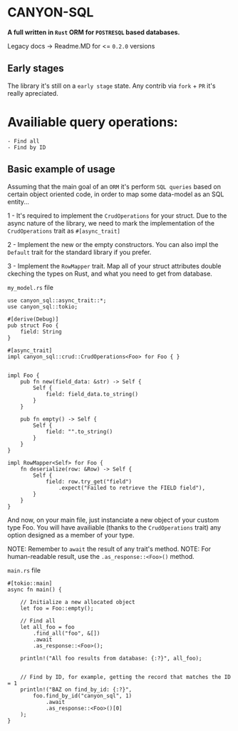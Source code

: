# CANYON-SQL
**A full written in `Rust` ORM for `POSTRESQL` based databases.**

Legacy docs -> Readme.MD for <= `0.2.0` versions

## Early stages
The library it's still on a `early stage` state. Any contrib via `fork` + `PR` it's really apreciated.

# Availiable query operations:
    - Find all
    - Find by ID


## Basic example of usage

Assuming that the main goal of an `ORM` it's perform `SQL queries` based on certain object oriented code, in order to map some data-model as an SQL entity...

1 - It's required to implement the `CrudOperations` for your struct. Due to the async nature of the library, we need to mark the implementation of the 
`CrudOperations` trait as `#[async_trait]`

2 - Implement the new or the empty constructors. You can also impl the `Default` trait for the standard library if you prefer.

3 - Implement the `RowMapper` trait. Map all of your struct attributes double ckeching the types on Rust, and what you need to get from database.

`my_model.rs` file
```
use canyon_sql::async_trait::*;
use canyon_sql::tokio;

#[derive(Debug)]
pub struct Foo {
    field: String
}

#[async_trait]
impl canyon_sql::crud::CrudOperations<Foo> for Foo { }


impl Foo {
    pub fn new(field_data: &str) -> Self {
        Self {
            field: field_data.to_string()
        }
    }

    pub fn empty() -> Self {
        Self {
            field: "".to_string()
        }
    }
}

impl RowMapper<Self> for Foo {
    fn deserialize(row: &Row) -> Self {
        Self {
            field: row.try_get("field")
                .expect("Failed to retrieve the FIELD field"),
        }
    }
}
```

And now, on your main file, just instanciate a new object of your custom type Foo.
You will have availiable (thanks to the `CrudOperations` trait) any option designed
as a member of your type.

NOTE: Remember to `await` the result of any trait's method. 
NOTE: For human-readable result, use the `.as_response::<Foo>()` method.


`main.rs` file
```
#[tokio::main]
async fn main() {

    // Initialize a new allocated object
    let foo = Foo::empty();
    
    // Find all
    let all_foo = foo
        .find_all("foo", &[])
        .await
        .as_response::<Foo>();

    println!("All foo results from database: {:?}", all_foo);

    
    // Find by ID, for example, getting the record that matches the ID = 1
    println!("BAZ on find_by_id: {:?}", 
        foo.find_by_id("canyon_sql", 1)
            .await
            .as_response::<Foo>()[0]
    );
}
```